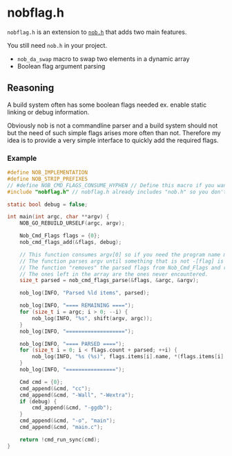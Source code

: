 # nobflag.h 

`nobflag.h` is an extension to [`nob.h`](https://github.com/tsoding/nob.h) that adds two main features.

You still need `nob.h` in your project.

- `nob_da_swap` macro to swap two elements in a dynamic array
- Boolean flag argument parsing

## Reasoning

A build system often has some boolean flags needed ex. enable static linking or debug information.

Obviously nob is not a commandline parser and a build system should not but the need of such simple flags arises
more often than not. Therefore my idea is to provide a very simple interface to quickly add the required flags.

### Example 

```c 
#define NOB_IMPLEMENTATION
#define NOB_STRIP_PREFIXES
// #define NOB_CMD_FLAGS_CONSUME_HYPHEN // Define this macro if you want '-' to be consumed as flag
#include "nobflag.h" // nobflag.h already includes "nob.h" so you don't need (and with NOB_IMPLEMENTATION cannot) include the header

static bool debug = false;

int main(int argc, char **argv) {
    NOB_GO_REBUILD_URSELF(argc, argv);

    Nob_Cmd_Flags flags = {0};
    nob_cmd_flags_add(&flags, debug);

    // This function consumes argv[0] so if you need the program name make sure to save the pointer before.
    // The function parses argv until something that is not -[flag] is encountered. argc and argv then contain the rest of the args.
    // The function "removes" the parsed flags from Nob_Cmd_Flags and returns the amount of items matched.
    // The ones left in the array are the ones never encountered.
    size_t parsed = nob_cmd_flags_parse(&flags, &argc, &argv);

    nob_log(INFO, "Parsed %ld items", parsed);

    nob_log(INFO, "==== REMAINING ====");
    for (size_t i = argc; i > 0; --i) {
        nob_log(INFO, "%s", shift(argv, argc));
    }
    nob_log(INFO, "===================");

    nob_log(INFO, "==== PARSED ====");
    for (size_t i = 0; i < flags.count + parsed; ++i) {
        nob_log(INFO, "%s (%s)", flags.items[i].name, *(flags.items[i].value) ? "true" : "false");
    }
    nob_log(INFO, "================");

    Cmd cmd = {0};
    cmd_append(&cmd, "cc");
    cmd_append(&cmd, "-Wall", "-Wextra");
    if (debug) {
        cmd_append(&cmd, "-ggdb");
    }
    cmd_append(&cmd, "-o", "main");
    cmd_append(&cmd, "main.c");

    return !cmd_run_sync(cmd);
}
```
